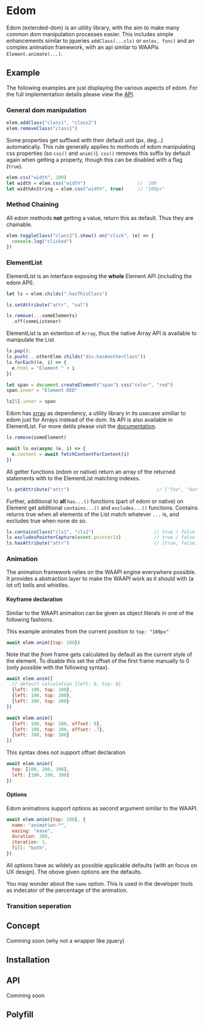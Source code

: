 # Edom

Edom (extended-dom) is an utility library, with the aim to make many common dom manipulation processes easier. This includes simple enhancements similar to jqueries `addClass(...cls)` or `on(ev, func)` and an complex animation framework, with an api similar to WAAPIs `Element.animate(...)`. 


## Example

The following examples are just displaying the various aspects of edom. For the full implementation details please view the [API](#API).

### General dom manipulation

```js
elem.addClass("class1", "class2")
elem.removeClass("class1")
```

Some properties get suffixed with their default unit (px, deg...) automatically. This rule generally applies to mothods of edom manipulating css properties (so `css()` and `anim()`). `css()` removes this suffix by default again when getting a property, though this can be disabled with a flag (`true`).

```js
elem.css("width", 100)
let width = elem.css("width")                   //  100
let widthAsString = elem.css("width", true)     // "100px"
```

### Method Chaining

All edom methods **not** getting a value, return this as default. Thus they are chainable.

```js
elem.toggleClass("class2").show().on("click", (e) => {
  console.log("clicked")
})
```

### ElementList

ElementList is an Interface exposing the **whole** Element API (including the edom API). 

```js
let ls = elem.childs(".hasThisClass")

ls.setAttribute("attr", "val")

ls.remove(...someElements)
  .off(someListener)
```

ElementList is an extention of `Array`, thus the native Array API is available to manipulate the List. 

```js
ls.pop();
ls.push(...otherElem.childs("div.hasAnotherClass"))
ls.forEach((e, i) => {
  e.html = "Element " + i
})

let span = document.createElement("span").css("color", "red")
span.inner = "Element RED"

ls[5].inner = span
```

Edom has [xrray](https://www.npmjs.com/package/xrray) as dependency, a utility library in its usecase similiar to edom just for Arrays instead of the dom. Its API is also available in ElementList. For more detils please visit the [documentation](https://www.npmjs.com/package/xrray#readme).

```js
ls.remove(someElement)

await ls.ea(async (e, i) => {
  e.content = await fetchContentForContent(i)
})
```

All getter functions (edom or native) return an array of the returned statements with to the ElementList matching indexes.

```js
ls.getAttribute("attr")                                // ["foo", "bar", ...]
```

Further, additional to **all** `has...()` functions (part of edom or native) on Element get additional `contains...()` and `excludes...()` functions. Contains returns true when all elements of the List match whatever `...` is, and excludes true when none do so.

```js
ls.containsClass("cls1", "cls2")                      // true / false
ls.excludesPointerCapture(event.pointerId)            // true / false
ls.hasAttribute("attr")                               // [true, false, ...]
```

### Animation

The animation framework relies on the WAAPI engine everywhere possible. It provides a abstraction layer to make the WAAPI work as it should with (a lot of) bells and whistles.

#### Keyframe declaration

Similar to the WAAPI animation can be given as object literals in one of the following fashions.

 <!-- > Note: that as a difference to the WAAPI implementation the first frame gets calculated as the current style of the element. Allowing to process single keyframe literals as "animate element from current style to the given one". This is generally the case even when multiple keyframes are present. To disable this, manually set the offset of the first keyfeame to 0. -->

This example animates from the  current position to `top: "100px"` 

```js
await elem.anim({top: 100})
```

Note that the *from* frame gets calculated by default as the current style of the element. To disable this set the offset of the first frame manually to 0 (only possible with the following syntax).

```js
await elem.anim([
  // default calculation {left: 0, top: 0}
  {left: 100, top: 100},
  {left: 100, top: 200},
  {left: 300, top: 300}
])

await elem.anim([
  {left: 100, top: 100, offset: 0},
  {left: 100, top: 200, offset: .7},
  {left: 300, top: 300}
])
```
This syntax does not support offset declaration

```js
await elem.anim({
  top: [100, 200, 300],
  left: [100, 100, 300]
})
```

#### Options

Edom animations support options as second argument similar to the WAAPI. 

```js
await elem.anim({top: 100}, {
  name: "animation-*",
  easing: "ease",
  duration: 200,
  iteration: 1,
  fill: "both",
})
```

All options have as wildely as possible applicable defaults (with an focus on UX design). The obove given options are the defaults.

You may wonder about the `name` option. This is used in the developer tools as indecator of the percentage of the animation.




### Transition seperation

## Concept

Comming soon (why not a wrapper like jquery)

## Installation



## API

Comming soon



## Polyfill

